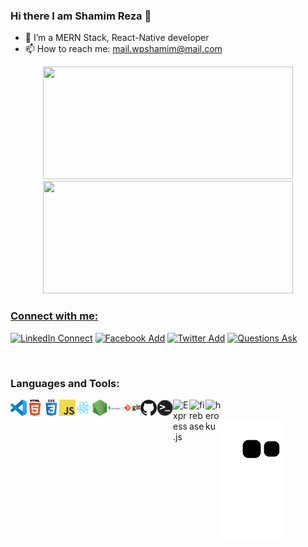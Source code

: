 ### Hi there I am Shamim Reza 👋



- 🌱 I’m a MERN Stack, React-Native developer 
- 📫 How to reach me: mail.wpshamim@mail.com


<div align="center">
  <a href="https://github.com/rafaballerini">
  <img height="180em" width="400" src="https://github-readme-stats.vercel.app/api?username=wpshamim&show_icons=true&theme=dracula&include_all_commits=true&count_private=true"/>
  <img height="180em" width="400" src="https://github-readme-stats.vercel.app/api/top-langs/?username=wpshamim&layout=compact&langs_count=7&theme=dracula"/>
</div>


### Connect with me:

[![LinkedIn Connect](https://img.shields.io/badge/%20-Connect-black?color=14171A&labelColor=212121&logo=linkedin&logoColor=ffffff)](https://www.linkedin.com/in/wpshamim) 
[![Facebook Add](https://img.shields.io/badge/%20-Follow-black?color=14171A&labelColor=1976d2&logo=facebook&logoColor=ffffff)](https://www.facebook.com/shamimreza.dev/)
[![Twitter Add](https://img.shields.io/badge/%20-Follow-black?color=14171A&labelColor=1976d2&logo=twitter&logoColor=ffffff)](https://twitter.com/wpshamim)
[![Questions Ask](https://img.shields.io/badge/%20-Questions-black?color=14171A&labelColor=fff&logo=stackoverflow&logoColor=0c0d0e26)](https://stackoverflow.com/users/14978156/shamim-reza) 

<br />

### Languages and Tools:
[<img align="left" alt="Visual Studio Code" width="26px" src="https://raw.githubusercontent.com/github/explore/80688e429a7d4ef2fca1e82350fe8e3517d3494d/topics/visual-studio-code/visual-studio-code.png" />][webdevplaylist]
[<img align="left" alt="HTML5" width="26px" src="https://raw.githubusercontent.com/github/explore/80688e429a7d4ef2fca1e82350fe8e3517d3494d/topics/html/html.png" />][webdevplaylist]
[<img align="left" alt="CSS3" width="26px" src="https://raw.githubusercontent.com/github/explore/80688e429a7d4ef2fca1e82350fe8e3517d3494d/topics/css/css.png" />][cssplaylist]
[<img align="left" alt="JavaScript" width="26px" src="https://raw.githubusercontent.com/github/explore/80688e429a7d4ef2fca1e82350fe8e3517d3494d/topics/javascript/javascript.png" />][jsplaylist]
[<img align="left" alt="React" width="26px" src="https://raw.githubusercontent.com/github/explore/80688e429a7d4ef2fca1e82350fe8e3517d3494d/topics/react/react.png" />][reactplaylist]
[<img align="left" alt="Node.js" width="26px" src="https://raw.githubusercontent.com/github/explore/80688e429a7d4ef2fca1e82350fe8e3517d3494d/topics/nodejs/nodejs.png" />][webdevplaylist]
[<img align="left" alt="MongoDB" width="26px" src="https://raw.githubusercontent.com/github/explore/80688e429a7d4ef2fca1e82350fe8e3517d3494d/topics/mongodb/mongodb.png" />][webdevplaylist]
[<img align="left" alt="Git" width="26px" src="https://raw.githubusercontent.com/github/explore/80688e429a7d4ef2fca1e82350fe8e3517d3494d/topics/git/git.png" />][webdevplaylist]
[<img align="left" alt="GitHub" width="26px" src="https://raw.githubusercontent.com/github/explore/78df643247d429f6cc873026c0622819ad797942/topics/github/github.png" />][webdevplaylist]
[<img align="left" alt="HTML5" width="26px" src="https://raw.githubusercontent.com/github/explore/80688e429a7d4ef2fca1e82350fe8e3517d3494d/topics/terminal/terminal.png" />][webdevplaylist]
[<img align="left" alt="Express.js" width="26px" src="https://encrypted-tbn0.gstatic.com/images?q=tbn%3AANd9GcQ7S33Oq2FeRbyBBA6l1q8PwLVa3SzaONO-9Q&usqp=CAU" />][webdevplaylist]
[<img align="left" alt="firebase" width="26px" src="https://img.icons8.com/color/452/firebase.png" />][webdevplaylist]
[<img align="left" alt="heroku" width="26px" src="https://uploads.sitepoint.com/wp-content/uploads/2016/04/1461122387heroku-logo.jpg" />][webdevplaylist]
<br />
  
  ![Snake animation](https://github.com/rafaballerini/rafaballerini/blob/output/github-contribution-grid-snake.svg)

[website]: https://wpshamim.com/
[twitter]: https://twitter.com/wpshamim
[linkedin]: https://www.linkedin.com/in/wpshamim
[webdevplaylist]: https://www.wpshamim.com
[jsplaylist]: https://www.wpshamim.com
[cssplaylist]: https://www.wpshamim.com
[reactplaylist]: https://www.wpshamim.com
